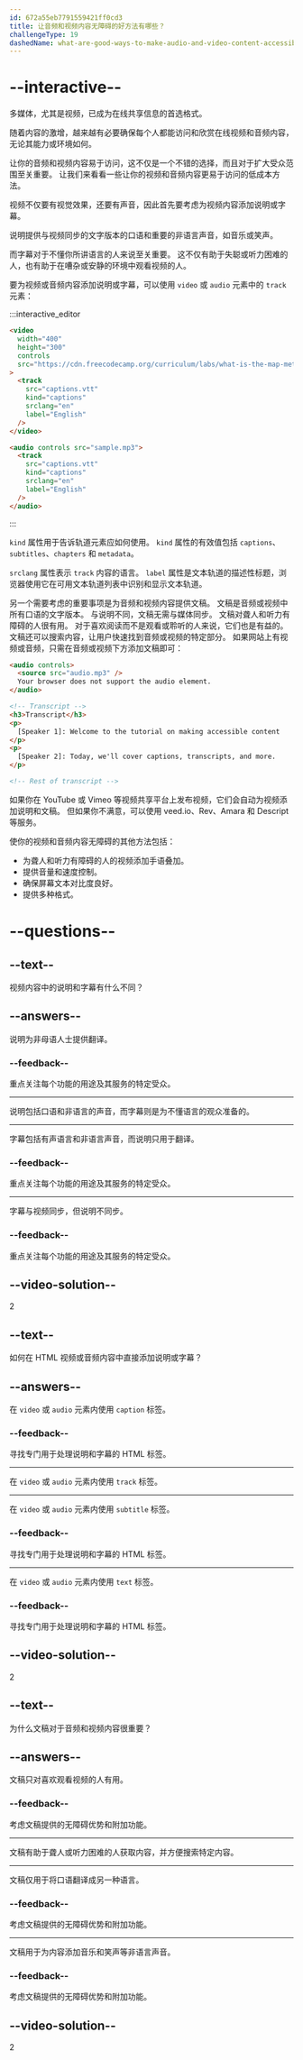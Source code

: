 ```yaml
---
id: 672a55eb7791559421ff0cd3
title: 让音频和视频内容无障碍的好方法有哪些？
challengeType: 19
dashedName: what-are-good-ways-to-make-audio-and-video-content-accessible
---
```


# --interactive--

多媒体，尤其是视频，已成为在线共享信息的首选格式。

随着内容的激增，越来越有必要确保每个人都能访问和欣赏在线视频和音频内容，无论其能力或环境如何。

让你的音频和视频内容易于访问，这不仅是一个不错的选择，而且对于扩大受众范围至关重要。 让我们来看看一些让你的视频和音频内容更易于访问的低成本方法。

视频不仅要有视觉效果，还要有声音，因此首先要考虑为视频内容添加说明或字幕。

说明提供与视频同步的文字版本的口语和重要的非语言声音，如音乐或笑声。

而字幕对于不懂你所讲语言的人来说至关重要。 这不仅有助于失聪或听力困难的人，也有助于在嘈杂或安静的环境中观看视频的人。

要为视频或音频内容添加说明或字幕，可以使用 `video` 或 `audio` 元素中的 `track` 元素：

:::interactive_editor

```html
<video
  width="400"
  height="300"
  controls
  src="https://cdn.freecodecamp.org/curriculum/labs/what-is-the-map-method-and-how-does-it-work.mp4"
>
  <track
    src="captions.vtt"
    kind="captions"
    srclang="en"
    label="English"
  />
</video>

<audio controls src="sample.mp3">
  <track
    src="captions.vtt"
    kind="captions"
    srclang="en"
    label="English"
  />
</audio>
```

:::

`kind` 属性用于告诉轨道元素应如何使用。 `kind` 属性的有效值包括 `captions`、`subtitles`、`chapters` 和 `metadata`。

`srclang` 属性表示 `track` 内容的语言。 `label` 属性是文本轨道的描述性标题，浏览器使用它在可用文本轨道列表中识别和显示文本轨道。

另一个需要考虑的重要事项是为音频和视频内容提供文稿。 文稿是音频或视频中所有口语的文字版本。 与说明不同，文稿无需与媒体同步。 文稿对聋人和听力有障碍的人很有用。 对于喜欢阅读而不是观看或聆听的人来说，它们也是有益的。 文稿还可以搜索内容，让用户快速找到音频或视频的特定部分。 如果网站上有视频或音频，只需在音频或视频下方添加文稿即可：

```html
<audio controls>
  <source src="audio.mp3" />
  Your browser does not support the audio element.
</audio>

<!-- Transcript -->
<h3>Transcript</h3>
<p>
  [Speaker 1]: Welcome to the tutorial on making accessible content
</p>
<p>
  [Speaker 2]: Today, we'll cover captions, transcripts, and more.
</p>

<!-- Rest of transcript -->
```

如果你在 YouTube 或 Vimeo 等视频共享平台上发布视频，它们会自动为视频添加说明和文稿。 但如果你不满意，可以使用 veed.io、Rev、Amara 和 Descript 等服务。

使你的视频和音频内容无障碍的其他方法包括：

- 为聋人和听力有障碍的人的视频添加手语叠加。
- 提供音量和速度控制。
- 确保屏幕文本对比度良好。
- 提供多种格式。

# --questions--

## --text--

视频内容中的说明和字幕有什么不同？

## --answers--

说明为非母语人士提供翻译。

### --feedback--

重点关注每个功能的用途及其服务的特定受众。

---

说明包括口语和非语言的声音，而字幕则是为不懂语言的观众准备的。

---

字幕包括有声语言和非语言声音，而说明只用于翻译。

### --feedback--

重点关注每个功能的用途及其服务的特定受众。

---

字幕与视频同步，但说明不同步。

### --feedback--

重点关注每个功能的用途及其服务的特定受众。

## --video-solution--

2

## --text--

如何在 HTML 视频或音频内容中直接添加说明或字幕？

## --answers--

在 `video` 或 `audio` 元素内使用 `caption` 标签。

### --feedback--

寻找专门用于处理说明和字幕的 HTML 标签。

---

在 `video` 或 `audio` 元素内使用 `track` 标签。

---

在 `video` 或 `audio` 元素内使用 `subtitle` 标签。

### --feedback--

寻找专门用于处理说明和字幕的 HTML 标签。

---

在 `video` 或 `audio` 元素内使用 `text` 标签。

### --feedback--

寻找专门用于处理说明和字幕的 HTML 标签。

## --video-solution--

2

## --text--

为什么文稿对于音频和视频内容很重要？

## --answers--

文稿只对喜欢观看视频的人有用。

### --feedback--

考虑文稿提供的无障碍优势和附加功能。

---

文稿有助于聋人或听力困难的人获取内容，并方便搜索特定内容。

---

文稿仅用于将口语翻译成另一种语言。

### --feedback--

考虑文稿提供的无障碍优势和附加功能。

---

文稿用于为内容添加音乐和笑声等非语言声音。

### --feedback--

考虑文稿提供的无障碍优势和附加功能。

## --video-solution--

2
